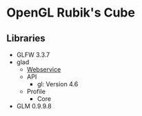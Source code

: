 # OpenGL Rubik's Cube

## Libraries
* GLFW 3.3.7
* glad
    * [Webservice](https://glad.dav1d.de/)
    * API
        * gl: Version 4.6
    * Profile
        * Core
* GLM 0.9.9.8
